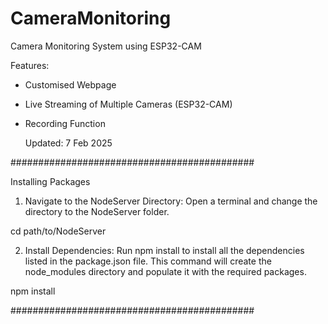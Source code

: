 # CameraMonitoring
Camera Monitoring System using ESP32-CAM

Features:
- Customised Webpage 
- Live Streaming of Multiple Cameras (ESP32-CAM)
- Recording Function

  Updated: 7 Feb 2025

############################################

Installing Packages


1) Navigate to the NodeServer Directory: Open a terminal and change the directory to the NodeServer folder.

cd path/to/NodeServer

2) Install Dependencies: Run npm install to install all the dependencies listed in the package.json file. This command will create the node_modules directory and populate it with the required packages.

npm install

############################################
